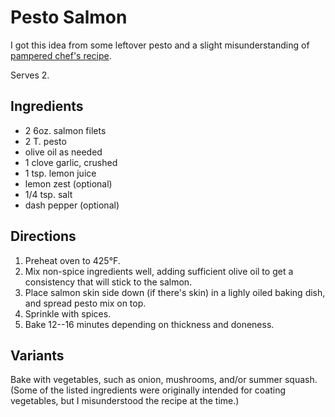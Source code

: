 [quick]: ../indices/quick.html

# Pesto Salmon

I got this idea from some leftover pesto and a slight misunderstanding of [pampered chef's recipe](https://www.pamperedchef.com/recipe/Main+Dishes/Under+30+minutes/Baked+Pesto+Salmon/50154).

Serves 2.

## Ingredients

* 2 6oz. salmon filets
* 2 T. pesto
* olive oil as needed
* 1 clove garlic, crushed
* 1 tsp. lemon juice
* lemon zest (optional)
* 1/4 tsp. salt
* dash pepper (optional)

## Directions

1. Preheat oven to 425°F.
2. Mix non-spice ingredients well, adding sufficient olive oil to get a consistency that will stick to the salmon.
3. Place salmon skin side down (if there's skin) in a lighly oiled baking dish, and spread pesto mix on top.
4. Sprinkle with spices.
5. Bake 12--16 minutes depending on thickness and doneness.

## Variants

Bake with vegetables, such as onion, mushrooms, and/or summer squash.  (Some of the listed ingredients were originally intended for coating vegetables, but I misunderstood the recipe at the time.)
